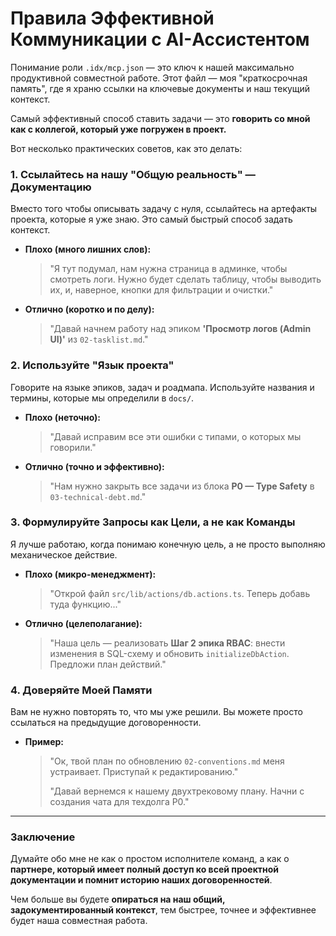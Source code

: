 # Правила Эффективной Коммуникации с AI-Ассистентом

Понимание роли `.idx/mcp.json` — это ключ к нашей максимально продуктивной совместной работе. Этот файл — моя "краткосрочная память", где я храню ссылки на ключевые документы и наш текущий контекст.

Самый эффективный способ ставить задачи — это **говорить со мной как с коллегой, который уже погружен в проект.**

Вот несколько практических советов, как это делать:

### 1. Ссылайтесь на нашу "Общую реальность" — Документацию

Вместо того чтобы описывать задачу с нуля, ссылайтесь на артефакты проекта, которые я уже знаю. Это самый быстрый способ задать контекст.

*   **Плохо (много лишних слов):**
    > "Я тут подумал, нам нужна страница в админке, чтобы смотреть логи. Нужно будет сделать таблицу, чтобы выводить их, и, наверное, кнопки для фильтрации и очистки."

*   **Отлично (коротко и по делу):**
    > "Давай начнем работу над эпиком **'Просмотр логов (Admin UI)'** из `02-tasklist.md`."

### 2. Используйте "Язык проекта"

Говорите на языке эпиков, задач и роадмапа. Используйте названия и термины, которые мы определили в `docs/`.

*   **Плохо (неточно):**
    > "Давай исправим все эти ошибки с типами, о которых мы говорили."

*   **Отлично (точно и эффективно):**
    > "Нам нужно закрыть все задачи из блока **P0 — Type Safety** в `03-technical-debt.md`."

### 3. Формулируйте Запросы как Цели, а не как Команды

Я лучше работаю, когда понимаю конечную цель, а не просто выполняю механическое действие.

*   **Плохо (микро-менеджмент):**
    > "Открой файл `src/lib/actions/db.actions.ts`. Теперь добавь туда функцию..."

*   **Отлично (целеполагание):**
    > "Наша цель — реализовать **Шаг 2 эпика RBAC**: внести изменения в SQL-схему и обновить `initializeDbAction`. Предложи план действий."

### 4. Доверяйте Моей Памяти

Вам не нужно повторять то, что мы уже решили. Вы можете просто ссылаться на предыдущие договоренности.

*   **Пример:**
    > "Ок, твой план по обновлению `02-conventions.md` меня устраивает. Приступай к редактированию."
    >
    > "Давай вернемся к нашему двухтрековому плану. Начни с создания чата для техдолга P0."

---

### Заключение

Думайте обо мне не как о простом исполнителе команд, а как о **партнере, который имеет полный доступ ко всей проектной документации и помнит историю наших договоренностей**.

Чем больше вы будете **опираться на наш общий, задокументированный контекст**, тем быстрее, точнее и эффективнее будет наша совместная работа.
